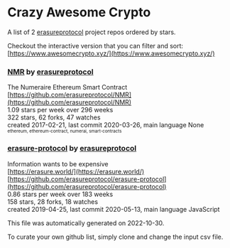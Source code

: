 # Crazy Awesome Crypto
A list of 2 [erasureprotocol](https://github.com/erasureprotocol) project repos ordered by stars.  

Checkout the interactive version that you can filter and sort: 
[https://www.awesomecrypto.xyz/](https://www.awesomecrypto.xyz/)  


### [NMR](https://github.com/erasureprotocol/NMR) by [erasureprotocol](https://github.com/erasureprotocol)  
The Numeraire Ethereum Smart Contract  
[https://github.com/erasureprotocol/NMR](https://github.com/erasureprotocol/NMR)  
1.09 stars per week over 296 weeks  
322 stars, 62 forks, 47 watches  
created 2017-02-21, last commit 2020-03-26, main language None  
<sub><sup>ethereum, ethereum-contract, numerai, smart-contracts</sup></sub>


### [erasure-protocol](https://github.com/erasureprotocol/erasure-protocol) by [erasureprotocol](https://github.com/erasureprotocol)  
Information wants to be expensive  
[https://erasure.world/](https://erasure.world/)  
[https://github.com/erasureprotocol/erasure-protocol](https://github.com/erasureprotocol/erasure-protocol)  
0.86 stars per week over 183 weeks  
158 stars, 28 forks, 18 watches  
created 2019-04-25, last commit 2020-05-13, main language JavaScript  


This file was automatically generated on 2022-10-30.  

To curate your own github list, simply clone and change the input csv file.  